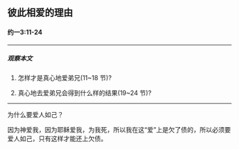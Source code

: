 ## 彼此相爱的理由

#### 约一3:11-24

------

##### 观察本文
1. 怎样才是真心地爱弟兄(11~18 节)?
2. 真心地去爱弟兄会得到什么样的结果(19~24 节)?------
为什么要爱人如己？
因为神爱我，因为耶稣爱我，为我死，所以我在这“爱”上是欠了债的，所以必须要爱人如己，只有这样才能还上欠债。
